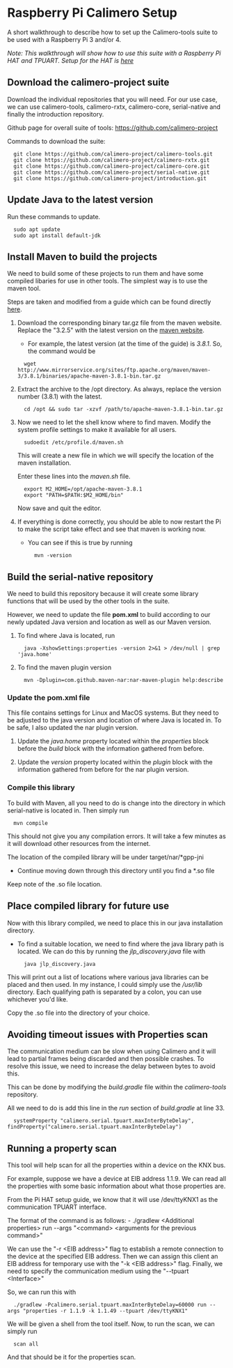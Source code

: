 # Raspberry Pi Calimero Setup
A short walkthrough to describe how to set up the Calimero-tools suite to be used with a Raspberry Pi 3 and/or 4.

*Note: This walkthrough will show how to use this suite with a Raspberry Pi HAT and TPUART. Setup for the HAT is [here](/KNX-Raspberry-Pi-Hat-Usage/README.md)*

## Download the calimero-project suite

Download the individual repositories that you will need. For our use case, we can use calimero-tools, calimero-rxtx, calimero-core, serial-native and finally the introduction repository.

Github page for overall suite of tools: https://github.com/calimero-project

Commands to download the suite:

```
  git clone https://github.com/calimero-project/calimero-tools.git
  git clone https://github.com/calimero-project/calimero-rxtx.git
  git clone https://github.com/calimero-project/calimero-core.git
  git clone https://github.com/calimero-project/serial-native.git
  git clone https://github.com/calimero-project/introduction.git
```

## Update Java to the latest version

Run these commands to update.
  
```
  sudo apt update
  sudo apt install default-jdk
```
  
## Install Maven to build the projects
We need to build some of these projects to run them and have some compiled libaries for use in other tools. The simplest way is to use the maven tool.
  
Steps are taken and modified from a guide which can be found directly [here](https://xianic.net/2015/02/21/installing-maven-on-the-raspberry-pi/).
  
1) Download the corresponding binary tar.gz file from the maven website. Replace the "3.2.5" with the latest version on the [maven website](http://maven.apache.org/download.cgi).
    - For example, the latest version (at the time of the guide) is *3.8.1*. So, the command would be 
    ```
      wget http://www.mirrorservice.org/sites/ftp.apache.org/maven/maven-3/3.8.1/binaries/apache-maven-3.8.1-bin.tar.gz
    ```
2) Extract the archive to the /opt directory. As always, replace the version number (3.8.1) with the latest.
    ```
      cd /opt && sudo tar -xzvf /path/to/apache-maven-3.8.1-bin.tar.gz
    ```
3) Now we need to let the shell know where to find maven. Modify the system profile settings to make it available for all users.
    ```
      sudoedit /etc/profile.d/maven.sh
    ```
    This will create a new file in which we will specify the location of the maven installation.
  
    Enter these lines into the *maven.sh* file.
    ```
      export M2_HOME=/opt/apache-maven-3.8.1
      export "PATH=$PATH:$M2_HOME/bin"
    ```
  
    Now save and quit the editor.
  
4) If everything is done correctly, you should be able to now restart the Pi to make the script take effect and see that maven is working now.
    - You can see if this is true by running
        ```
          mvn -version
        ```
  
  
  
## Build the serial-native repository
  We need to build this repository because it will create some library functions that will be used by the other tools in the suite.
  
  However, we need to update the file **pom.xml** to build according to our newly updated Java version and location as well as our Maven version.
  
  
  1) To find where Java is located, run
  
      ```
        java -XshowSettings:properties -version 2>&1 > /dev/null | grep 'java.home' 
      ```
  2) To find the maven plugin version
  
      ```
        mvn -Dplugin=com.github.maven-nar:nar-maven-plugin help:describe
      ```

  
### Update the pom.xml file
  This file contains settings for Linux and MacOS systems. But they need to be adjusted to the java version and location of where Java is located in. To be safe, I also updated the nar plugin version. 
  
  1) Update the *java.home* property located within the *properties* block before the *build* block with the information gathered from before.
  
  2) Update the *version* property located within the *plugin* block with the information gathered from before for the nar plugin version.
  
### Compile this library  
To build with Maven, all you need to do is change into the directory in which serial-native is located in. Then simply run
  
  ```
    mvn compile
  ```  

This should not give you any compilation errors. It will take a few minutes as it will download other resources from the internet.
  
The location of the compiled library will be under target/nar/*gpp-jni
  
  - Continue moving down through this directory until you find a *.so file
  
Keep note of the .so file location.
  
## Place compiled library for future use
  
  Now with this library compiled, we need to place this in our java installation directory.
  
  - To find a suitable location, we need to find where the java library path is located. We can do this by running the *jlp_discovery.java* file with
  
    ```
      java jlp_discovery.java
    ```
  
  This will print out a list of locations where various java libraries can be placed and then used. In my instance, I could simply use the */usr/lib* directory. Each qualifying path is separated by a colon, you can use whichever you'd like. 
  
  Copy the .so file into the directory of your choice.

  
## Avoiding timeout issues with Properties scan
  The communication medium can be slow when using Calimero and it will lead to partial frames being discarded and then possible crashes. To resolve this issue, we need to increase the delay between bytes to avoid this. 
  
  This can be done by modifying the *build.gradle* file within the *calimero-tools* repository. 
  
  All we need to do is add this line in the *run* section of *build.gradle* at line 33.
  
  ```
    systemProperty "calimero.serial.tpuart.maxInterByteDelay", findProperty("calimero.serial.tpuart.maxInterByteDelay")
  ```
  
## Running a property scan
  This tool will help scan for all the properties within a device on the KNX bus. 
  
  For example, suppose we have a device at EIB address 1.1.9. We can read all the properties with some basic information about what those properties are.
  
  From the Pi HAT setup guide, we know that it will use /dev/ttyKNX1 as the communication TPUART interface.
  
  The format of the command is as follows:
    - ./gradlew &lt;Additional properties&gt; run --args "&lt;command&gt; &lt;arguments for the previous command&gt;"
 
  We can use the "-r &lt;EIB address&gt;" flag to establish a remote connection to the device at the specified EIB address. 
  Then we can assign this client an EIB address for temporary use with the "-k &lt;EIB address&gt;" flag. 
  Finally, we need to specify the communication medium using the "--tpuart &lt;Interface&gt;"
  
  So, we can run this with
  
  ```
    ./gradlew -Pcalimero.serial.tpuart.maxInterByteDelay=60000 run --args "properties -r 1.1.9 -k 1.1.49 --tpuart /dev/ttyKNX1"
  ```
  
  We will be given a shell from the tool itself. Now, to run the scan, we can simply run
  ```
    scan all
  ```
  
  And that should be it for the properties scan. 
